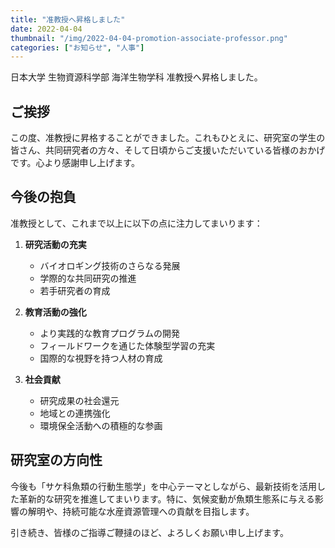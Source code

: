```yaml
---
title: "准教授へ昇格しました"
date: 2022-04-04
thumbnail: "/img/2022-04-04-promotion-associate-professor.png"
categories: ["お知らせ", "人事"]
---
```


日本大学 生物資源科学部 海洋生物学科 准教授へ昇格しました。

## ご挨拶

この度、准教授に昇格することができました。これもひとえに、研究室の学生の皆さん、共同研究者の方々、そして日頃からご支援いただいている皆様のおかげです。心より感謝申し上げます。

## 今後の抱負

准教授として、これまで以上に以下の点に注力してまいります：

1. **研究活動の充実**
   - バイオロギング技術のさらなる発展
   - 学際的な共同研究の推進
   - 若手研究者の育成

2. **教育活動の強化**
   - より実践的な教育プログラムの開発
   - フィールドワークを通じた体験型学習の充実
   - 国際的な視野を持つ人材の育成

3. **社会貢献**
   - 研究成果の社会還元
   - 地域との連携強化
   - 環境保全活動への積極的な参画

## 研究室の方向性

今後も「サケ科魚類の行動生態学」を中心テーマとしながら、最新技術を活用した革新的な研究を推進してまいります。特に、気候変動が魚類生態系に与える影響の解明や、持続可能な水産資源管理への貢献を目指します。

引き続き、皆様のご指導ご鞭撻のほど、よろしくお願い申し上げます。
